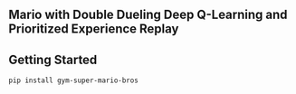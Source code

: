 ## Mario with Double Dueling Deep Q-Learning and Prioritized Experience Replay


## Getting Started
```
pip install gym-super-mario-bros
```
